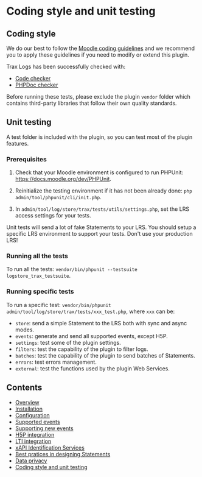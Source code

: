 # Coding style and unit testing

## Coding style

We do our best to follow the [Moodle coding guidelines](https://docs.moodle.org/dev/Coding_style) and we recommend you to apply these guidelines if you need to modify or extend this plugin.

Trax Logs has been successfully checked with:
- [Code checker](http://moodle.org/plugins/view.php?plugin=local_codechecker)
- [PHPDoc checker](https://github.com/marinaglancy/moodle-local_moodlecheck)

Before running these tests, please exclude the plugin `vendor` folder which contains third-party libraries that follow their own quality standards.


## Unit testing

A test folder is included with the plugin, so you can test most of the plugin features.


### Prerequisites

1. Check that your Moodle environment is configured to run PHPUnit: https://docs.moodle.org/dev/PHPUnit.

2. Reinitialize the testing environment if it has not been already done: `php admin/tool/phpunit/cli/init.php`.

3. In `admin/tool/log/store/trax/tests/utils/settings.php`, set the LRS access settings for your tests.

<aside class="warning">
    Unit tests will send a lot of fake Statements to your LRS. 
    You should setup a specific LRS environment to support your tests.
    Don't use your production LRS!
</aside>


### Running all the tests

To run all the tests: `vendor/bin/phpunit --testsuite logstore_trax_testsuite`.


### Running specific tests

To run a specific test: `vendor/bin/phpunit admin/tool/log/store/trax/tests/xxx_test.php`, where `xxx` can be:

- `store`: send a simple Statement to the LRS both with sync and async modes.
- `events`: generate and send all supported events, except H5P.
- `settings`: test some of the plugin settings.
- `filters`: test the capability of the plugin to filter logs.
- `batches`: test the capability of the plugin to send batches of Statements.
- `errors`: test errors management.
- `external`: test the functions used by the plugin Web Services.


## Contents

* [Overview](../README.md)
* [Installation](install.md)
* [Configuration](config.md)
* [Supported events](events.md)
* [Supporting new events](extend.md)
* [H5P integration](h5p.md)
* [LTI integration](lti.md)
* [xAPI Identification Services](id.md)
* [Best pratices in designing Statements](best-practices.md)
* [Data privacy](privacy.md)
* [Coding style and unit testing](test.md)
